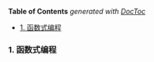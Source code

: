 <!-- START doctoc generated TOC please keep comment here to allow auto update -->
<!-- DON'T EDIT THIS SECTION, INSTEAD RE-RUN doctoc TO UPDATE -->
**Table of Contents**  *generated with [DocToc](https://github.com/thlorenz/doctoc)*

- [1. 函数式编程](#1-%E5%87%BD%E6%95%B0%E5%BC%8F%E7%BC%96%E7%A8%8B)

<!-- END doctoc generated TOC please keep comment here to allow auto update -->

### 1. 函数式编程

